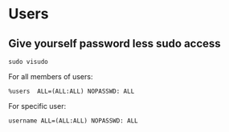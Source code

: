 Users
=====

Give yourself password less sudo access
---------------------------------------

```
sudo visudo
```

For all members of users:
```
%users  ALL=(ALL:ALL) NOPASSWD: ALL
```

For specific user:
```
username ALL=(ALL:ALL) NOPASSWD: ALL
```
